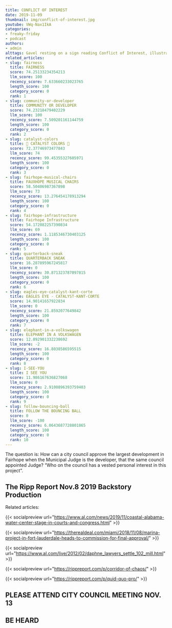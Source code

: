 ```yaml
---
title: CONFLICT OF INTEREST
date: 2019-11-09
thumbnail: img/conflict-of-interest.jpg
youtube: VWq-Nax1IkA
categories:
- freaky-friday
- podcast
authors:
- admin
alttags: Gavel resting on a sign reading Conflict of Interest, illustrating concerns about a judges role in approving a Fairhope...
related_articles:
- slug: fairness
  title: FAIRNESS
  score: 74.25133234354213
  llm_score: 100
  recency_score: 7.633660233023765
  length_score: 100
  category_score: 0
  rank: 1
- slug: community-or-developer
  title: COMMUNITY OR DEVELOPER
  score: 74.23218479402229
  llm_score: 100
  recency_score: 7.509201161144759
  length_score: 100
  category_score: 0
  rank: 2
- slug: catalyst-colors
  title: 🚫 CATALYST COLORS 🚫
  score: 72.37746973477843
  llm_score: 74
  recency_score: 99.45355327605971
  length_score: 100
  category_score: 0
  rank: 3
- slug: fairhope-musical-chairs
  title: FAUXHOPE MUSICAL CHAIRS
  score: 58.50406987367898
  llm_score: 73
  recency_score: 13.276454178913294
  length_score: 100
  category_score: 0
  rank: 4
- slug: fairhope-infrastructure
  title: Fairhope Infrastructure
  score: 54.172082257390834
  llm_score: 69
  recency_score: 1.1185346730403125
  length_score: 100
  category_score: 0
  rank: 5
- slug: quarterback-sneak
  title: QUARTERBACK SNEAK
  score: 16.287895967245817
  llm_score: 0
  recency_score: 30.871323787097815
  length_score: 100
  category_score: 0
  rank: 6
- slug: eagles-eye-catalyst-kant-corte
  title: EAGLES EYE - CATALYST-KANT-CORTE
  score: 14.90141657922834
  llm_score: 0
  recency_score: 21.8592077649842
  length_score: 100
  category_score: 0
  rank: 7
- slug: elephant-in-a-volkswagen
  title: ELEPHANT IN A VOLKSWAGEN
  score: 12.892901332238692
  llm_score: -2
  recency_score: 16.8038586595515
  length_score: 100
  category_score: 0
  rank: 8
- slug: I-SEE-YOU
  title: I SEE YOU
  score: 11.986167636827068
  llm_score: 0
  recency_score: 2.9100896393759403
  length_score: 100
  category_score: 0
  rank: 9
- slug: follow-bouncing-ball
  title: FOLLOW THE BOUNCING BALL
  score: 0
  llm_score: -100
  recency_score: 6.0643687728801865
  length_score: 100
  category_score: 0
  rank: 10
---
```

The question is: How can a city council approve the largest development in Fairhope when the Municipal Judge is the developer, that the same council appointed Judge? “Who on the council has a vested personal interest in this project”.

## The Ripp Report Nov.8 2019 Backstory Production

Related articles:

{{< socialpreview url="https://www.al.com/news/2019/11/coastal-alabama-water-center-stage-in-courts-and-congress.html" >}}

{{< socialpreview url="https://therealdeal.com/miami/2018/11/08/marina-project-in-fort-lauderdale-heads-to-commission-for-final-approval/" >}}

{{< socialpreview url="https://www.al.com/live/2012/02/daphne_lawyers_settle_102_mill.html" >}}

{{< socialpreview url="https://rippreport.com/p/corridor-of-chaos/" >}}

{{< socialpreview url="https://rippreport.com/p/quid-quo-pro/" >}}

## PLEASE ATTEND CITY COUNCIL MEETING NOV. 13

## BE HEARD
